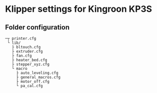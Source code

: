 # Klipper settings for Kingroon KP3S

## Folder configuration
```
─┬ printer.cfg
 └ lib/
   ├ bltouch.cfg
   ├ extruder.cfg
   ├ fan.cfg
   ├ heater_bed.cfg
   ├ stepper_xyz.cfg
   └ macro
     ├ auto_leveling.cfg
     ├ general_macros.cfg
     ├ motor_off.cfg
     └ pa_cal.cfg
```